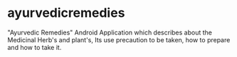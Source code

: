 # ayurvedicremedies
"Ayurvedic Remedies" Android Application which describes about the Medicinal Herb's and plant's, Its use precaution to be taken, how to prepare and how to take it.

